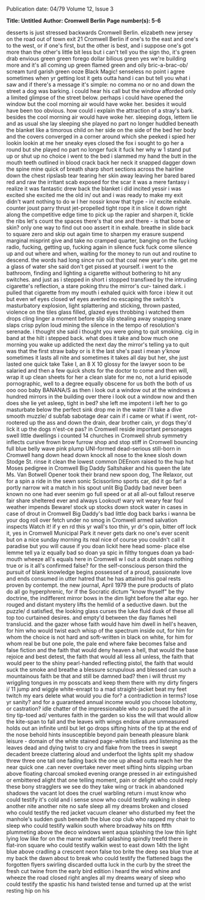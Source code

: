 Publication date: 04/79
Volume 12, Issue 3

**Title: Untitled**
**Author:  Cromwell Berlin**
**Page number(s): 5-6**

desserts is just stressed
backwards
Cromwell Berlin.
elizabeth new jersey
on the road out of town exit 21
Cromwell
Berlin
if one's to the east and one's to the west, or if
one's first, but the other is best, and i suppose
one's got more than the other's little bit less but i
can't tell you
the sign tho, it's green drab envious green green
forego dollar bilious green yes we're building more
and it's all coming up green flamed green and oily
bric-a-brac-ob/ scream turd garish green ooze
Black Magic!
senseless no point i agree sometimes when yr
getting lost it gets outta hand i can but tell you
what i saw and if there's a message it's simple: no
comma no or no and
down the street a dog was barking. i could hear
his call but the window afforded only a limited
glimpse of the street below. perhaps i could have
opened the window but the cool morning air
would have woke her. besides it would have been
too obvious. how could i explain the attraction of
a stray's bark.
besides the cool morning air would have woke her.
sleeping dogs, lettem lie and as usual she lay
sleeping she played no part no longer huddled
beneath the blanket like a timorous child on her
side on the side of the bed her body and the
covers converged in a corner around which she
peeked i spied her lookin lookin at me her sneaky
eyes closed the fox i sought to go her a round but
she played no part no longer
fuck it fuck her why w 1 stand put up or shut up no
choice i went to the bed i slammed my hand the
butt in the mouth teeth outlined in blood crack
back her neck it snapped dagger down the spine
mine quick of breath sharp short sections across
the hairline down the chest ripslasb tear tearing
her skin away leaving her bared bared red and raw
the irritant scab exposed for the scar it was
a mere fantasy i realize it was fantastic drew back
the blanket i did incited yessir i was excited she
excited me the old in/ out and i was ready to make
my exit didn't want nothing to do w I her nossir
know that type -
in/ excite
exhale. counter joust parry thrust jet-propelled
tight rope it in slice it down right along the
competitive edge time to pick up the rapier and
sharpen it, tickle the ribs let's count the spaces
there's that one and there -
is that bone or skin?
only one way to find out ooo assert it in
exhale. breathe in slide back to square zero and
skip out again time to sharpen my erasure suspend
marginal misprint give and take no cramped
quarter, banging on the fucking radio, fucking,
getting up, fucking again in silence fuck fuck come
silence up and out where and when, waiting for
the money to run out and routine to descend.
the words had long since run out that coal new
year's nite. get me a glass of water she said don't
get pissed at yourself. i went to the bathroom,
finding and lighting a cigarette without bothering
to hit any switches. and just as i stepped in short i
stopped transfixed by the intruding cigarette's
reflection, a stare poking thru the mirror's cur-
tained dark. i pulled that cigarette from my mouth
i exhaled quick with force i blew it out but even
wf eyes closed wf eyes averted no escaping the
switch's masturbatory explosion, light splattering
and sticking, thrown pasted, violence on the tiles
glass filled, glazed eyes throbbing i watched them
drops cling linger a moment before slip slip
stealing away snapping snare slaps crisp pylon
loud mining the silence in the tempo of
resolution's serenade. i thought she said i thought
you were going to quit smoking. cig in band at the
hilt i stepped back. what does it take and bow
much one morning you wake up addicted the next
day the mirror's telling ya to quit was that the first
straw baby or is it the last she's past i mean
y'know sometimes it lasts all nite and sometimes it
takes all day but her, she just lasted one quick
take
Take I, an 8 X 10 glossy for the lawyer soon to be
salaried and then a few quick shots for the doctor
to come and then will, wrap it up clean sheets for
her a clean slate for me no, not a lurid episode
pornographic, well to a degree equally obscene for
us both the both of us ooo ooo baby BANANA/S
as then i look out a window out at the windows a
hundred mirrors in the building over there i look
out a window now and then does she lie yet
asleep, tight in bed? she left me impotent i left her
to go masturbate
below the perfect sink drop me in the water i'll
take a dive smooth muzzle/ d subfab sabotage
dear cain if i came or what if i went, rot-rootered
up the ass and down the drain, dear brother cain,
yr dogs they'd lick it up the dogs n'est-ce pas?
in Cromwell reside important personages swell
little dwellings i counted 14 churches
in Cromwell shrub symmetry inflects cursive frown
brow furrow shop and stop stiff
in Cromwell bouncing full blue belly wave pink
plump UNI-formed dead-serious still-born
in Cromwell hang down head down knock all nose
to the knee slosh down Stodge St. rinse it clean
the lowest common DEEnom raised to the hup
hut Moses pedigree
in Cromwell Big Daddy Saltshaker and his queen
the late Ms. Van Botwell Opener took their brand
new spoon dog, The Relaxor, out for a spin a ride
in the sewn sonic Scissorlimo sports car, did it go
far! a portly narrow wit a match in his spout unlit
Big Daddy bad never been known no one had ever
seenim go full speed or at all all-out fallout reserve
fair share sheltered ever and always Lookout!
wary wit weary fear foul weather impends Beware!
stock up stocks down stock water in cases in case
of drout
in Cromwell Big Daddy's bad little dog back barks
i wanna be your dog roll over fetch under no
smog
in Cromwell armed salvation inspects Watch it! if
y en rd this yr wall's too thin, yr dr's opin, bitter
off lock it, yes
in Cromwell Municipal Park it never gets dark no
one's ever scenit but on a nice sunday morning its
real nice of course you couldn't call it paradise but
you will cause if you doan lickit here head some-
place else Iemme tell ya iz equally bad so doan ya
spic in filthy tongues doan ya bad-mouth wheeze
all's equals here
in Cromwell w I out a doubt
snaps nothing true or is it all's confirmed false?
for the self-conscious person third the pursuit of
blank knowledge begins possessed of a proud,
passionate love and ends consumed in utter hatred
that he has attained his goal rests proven by
contempt.
the new journal, April 1979
the pure products of plato do all go hyperphrenic,
for if the Socratic dictum "know thyself" be thy
doctrine, the indifferent mirror bows in the dim
light before the altar ego. her rouged and distant
mystery lifts the hemlid of a seductive dawn. but
the puzzle/ d satisfied, the looking glass curses the
luke fluid dusk of these all top too curtained
desires. and empty'd between the day flames hell
translucid.
and the gazer whose faith would have him dwell in
hell's heaven, for him who would twist each whisp
of the spectrum inside out, for him for whom the
choice is not hard and soft-written in black on
white, for him for whom real be but one pole, the
pale end where fake becomes false and false fiction
and the faith that would deny heaven a hell, that
would the base rejoice and best detest, the faith
that would all less all unless, the faith that would
peer to the shiny pearl-handed reflecting pistol, the
faith that would suck the smoke and breathe a
blessure scrupulous and blessed
can such a mountainous faith be that and still be
damned bad?
then i will thrust my wriggling tongues in my
posscats and keep them there with my dirty fingers
i/ 11 jump and wiggle white-enrapt to a mad
straight-jacket beat my feet twitch my ears delete
what would you die for? a contradiction in terms?
lose yr sanity? and for a guaranteed annual
income would you choose lobotomy, or
castration? idle chatter of the impressionable who
so pursued the all in tiny tip-toed ad/ ventures
faith in the garden so kiss the will that would
allow the kite-span to fall and the leaves with
wings endow allure unmeasured holds out an
infinite until but let go drops
sifting hints of the tip at the end of the nose
behold hints insusceptible beyond pain beneath
pleasure blank leisure -
domain of the white
stained page-white listless and listening as the
leaves dead and dying twist to cry and flake from
the trees in swept decadent breeze clattering aloud
and underfoot
the lights split my shadow threw three one tall one
fading back the one up ahead outta reach her the
near quick one .can never overtake never meet
sifting hints slipping urban above floating charcoal
smoked evening orange pressed in air extinguished
or embittered alight that one telling moment, pain
or delight who could reply
these bony stragglers we see do they take wing or
track in abandoned shadows the vacant lot does
the cruel warbling return i must know who could
testify it's cold and i sense snow
who could testify walking in sleep another nite
another nite no safe sleep all my dreams broken
and closed who could testify
the red jacket vacuum cleaner who disturbed my
feet the manhole's sudden gush beneath the blue
cop club who rapped my chair to sleep who could
testify
walkin south where broadway hits on ftfth
plummeting above the deco windows went aqua
splashing the low thin light lying low like for on
the marne waterfall splashing spindly treefd there
in flat-iron square who could testify
walkin west to east down 14th the light blue above
cradling a crescent neon false too brite the deep
sea blue true at my back the dawn about to break
who could testify the flattened bags the forgotten
flyers swirling discarded outta luck in the curb by
the street the fresh cut twine from the early bird
edition i heard the wind whine and wheeze the
road closed right angles all my dreams weary of
sleep
who could testify the spastic his hand twisted tense
and turned up at the wrist resting hip on his